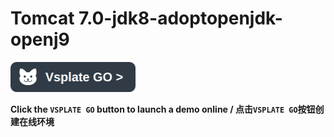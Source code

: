 # Tomcat 7.0-jdk8-adoptopenjdk-openj9

<a href="https://www.vsplate.com/?docker-compose=https://github.com/vsplate/dcenvs/tomcat/7.0-jdk8-adoptopenjdk-openj9"><img alt="VSPLATE GO" src="https://raw.githubusercontent.com/vsplate/images/master/vsgo_btn.png" width="200px"></a>

**Click the `VSPLATE GO` button to launch a demo online / 点击`VSPLATE GO`按钮创建在线环境**
